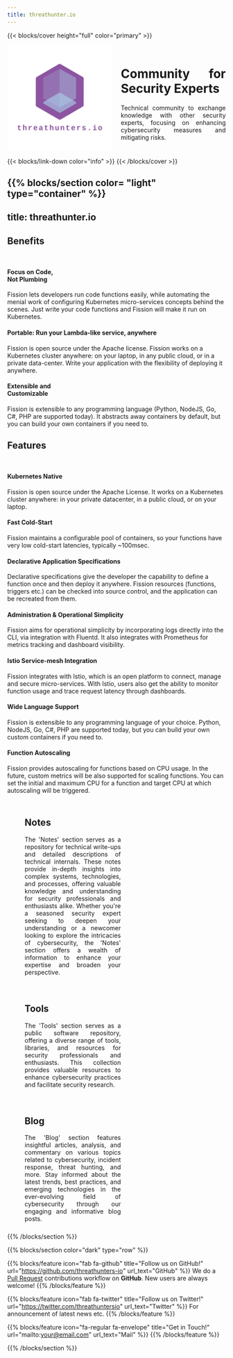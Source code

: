 ```yaml
---
title: threathunter.io
---
```


{{< blocks/cover height="full" color="primary" >}}
<div style="display: flex; align-items: center;">
    <div style="flex: 1; margin-right: 20px;">
        <img src="images/logo_transparent.png" alt="Description of the image" style="max-width: 100%; height: auto;">
    </div>
    <div style="flex: 1; text-align: justify;">
        <h1>Community for Security Experts</h1>
        <p>Technical community to exchange knowledge with other security experts, focusing on enhancing cybersecurity measures and mitigating risks.</p>
    </div>
</div>

{{< blocks/link-down color="info" >}}
{{< /blocks/cover >}}


{{% blocks/section color= "light" type="container" %}}
---
title: threathunter.io
---

<div class="body-container push-up">
  <div class="container">
    <div class="row">
      <div class="col-lg-12 center-text" style="margin-bottom: 50px">
        <h2 class="section-title">Benefits</h2>
      </div>
      <div class="col-lg-4">
        <div class="card-shadow">    
          <h4 class="section-text-bold">Focus on Code,<br />Not Plumbing</h4>
          <p class="section-text">
            Fission lets developers run code functions easily, while automating
            the menial work of configuring Kubernetes micro-services concepts
            behind the scenes. Just write your code functions and Fission will
            make it run on Kubernetes.
          </p>
        </div>
      </div>
      <div class="col-lg-4">
        <div class="card-shadow">
          <h4 class="section-text-bold">
            Portable: Run your Lambda-like service, anywhere
          </h4>
          <p class="section-text">
            Fission is open source under the Apache license. Fission works on a
            Kubernetes cluster anywhere: on your laptop, in any public cloud, or
            in a private data-center. Write your application with the
            flexibility of deploying it anywhere.
          </p>
        </div>
      </div>
      <div class="col-lg-4">
        <div class="card-shadow">
          <h4 class="section-text-bold">
            Extensible and<br />
            Customizable
          </h4>
          <p class="section-text">
            Fission is extensible to any programming language (Python, NodeJS,
            Go, C#, PHP are supported today). It abstracts away containers by
            default, but you can build your own containers if you need to.
          </p>
        </div>
      </div>
    </div>
  </div>

  <div class="container">
    <div class="row feature-section">
      <div class="col-lg-12 center-text" style="margin-bottom: 50px">
        <h2 class="section-title">Features</h2>
      </div>
      <div class="col-lg-4">
        <div class="feature-card">
          <div class="card-header-custom">
            <h4 class="section-text-bold">Kubernetes Native</h4>
          </div>
          <p class="section-text">
            Fission is open source under the Apache License. It works on a
            Kubernetes cluster anywhere: in your private datacenter, in a public
            cloud, or on your laptop.
          </p>
        </div>
      </div>
      <div class="col-lg-4">
        <div class="feature-card">
          <div class="card-header-custom">
            <h4 class="section-text-bold">Fast Cold-Start</h4>
          </div>
          <p class="section-text">
            Fission maintains a configurable pool of containers, so your
            functions have very low cold-start latencies, typically ~100msec.
          </p>
        </div>
      </div>
      <div class="col-lg-4">
        <div class="feature-card">
          <div class="card-header-custom">
            <h4 class="section-text-bold">
              Declarative Application Specifications
            </h4>
          </div>
          <p class="section-text">
            Declarative specifications give the developer the capability to
            define a function once and then deploy it anywhere. Fission
            resources (functions, triggers etc.) can be checked into source
            control, and the application can be recreated from them.
          </p>
        </div>
      </div>
      <div class="col-lg-4">
        <div class="feature-card">
          <div class="card-header-custom">
            <h4 class="section-text-bold">
              Administration & Operational Simplicity
            </h4>
          </div>
          <p class="section-text">
            Fission aims for operational simplicity by incorporating logs
            directly into the CLI, via integration with Fluentd. It also
            integrates with Prometheus for metrics tracking and dashboard
            visibility.
          </p>
        </div>
      </div>
      <div class="col-lg-4">
        <div class="feature-card">
          <div class="card-header-custom">
            <h4 class="section-text-bold">Istio Service-mesh Integration</h4>
          </div>
          <p class="section-text">
            Fission integrates with Istio, which is an open platform to connect,
            manage and secure micro-services. With Istio, users also get the
            ability to monitor function usage and trace request latency through
            dashboards.
          </p>
        </div>
      </div>
      <div class="col-lg-4">
        <div class="feature-card">
          <div class="card-header-custom">
            <h4 class="section-text-bold">Wide Language Support</h4>
          </div>
          <p class="section-text">
            Fission is extensible to any programming language of your choice.
            Python, NodeJS, Go, C#, PHP are supported today, but you can build
            your own custom containers if you need to.
          </p>
        </div>
      </div>
      <div class="col-lg-4">
        <div class="feature-card">
          <div class="card-header-custom">
            <h4 class="section-text-bold">Function Autoscaling</h4>
          </div>
          <p class="section-text">
            Fission provides autoscaling for functions based on CPU usage. In
            the future, custom metrics will be also supported for scaling
            functions. You can set the initial and maximum CPU for a function
            and target CPU at which autoscaling will be triggered.
          </p>
        </div>
      </div>
    </div>
  </div>
</div>
<div style="display: flex; flex-wrap: wrap;">
    <div style="flex: 0 0 50%; display: flex; align-items: top; padding: 10px;">
        <i class="fa-solid fa-clipboard" style="font-size: 50px; margin-right: 30px;"></i>
        <div style="flex: 1; text-align: justify;">
            <h2>Notes</h2>
            <p>The 'Notes' section serves as a repository for technical write-ups and detailed descriptions of technical internals. These notes provide in-depth insights into complex systems, technologies, and processes, offering valuable knowledge and understanding for security professionals and enthusiasts alike. Whether you're a seasoned security expert seeking to deepen your understanding or a newcomer looking to explore the intricacies of cybersecurity, the 'Notes' section offers a wealth of information to enhance your expertise and broaden your perspective.</p>
        </div>
    </div>
    <div style="flex: 0 0 50%; display: flex; align-items: top; padding: 10px;">
        <i class="fa-solid fa-gear" style="font-size: 50px; margin-right: 30px;"></i>
        <div style="flex: 1; text-align: justify;">
            <h2>Tools</h2>
            <p>The 'Tools' section serves as a public software repository, offering a diverse range of tools, libraries, and resources for security professionals and enthusiasts. This collection provides valuable resources to enhance cybersecurity practices and facilitate security research.</p>
        </div>
    </div>
    <div style="flex: 0 0 50%; display: flex; align-items: top; padding: 10px;">
        <i class="fa-brands fa-blogger" style="font-size: 50px; margin-right: 30px;"></i>
        <div style="flex: 1; text-align: justify;">
            <h2>Blog</h2>
            <p>The 'Blog' section features insightful articles, analysis, and commentary on various topics related to cybersecurity, incident response, threat hunting, and more. Stay informed about the latest trends, best practices, and emerging technologies in the ever-evolving field of cybersecurity through our engaging and informative blog posts.</p>
        </div>
    </div>  
</div>
{{% /blocks/section %}}

{{% blocks/section color="dark" type="row" %}}

{{% blocks/feature icon="fab fa-github" title="Follow us on GitHub!" url="https://github.com/threathunters-io" url_text="GitHub" %}}
We do a [Pull Request](https://github.com/google/docsy-example/pulls) contributions workflow on **GitHub**. New users are always welcome!
{{% /blocks/feature %}}

{{% blocks/feature icon="fab fa-twitter" title="Follow us on Twitter!" url="https://twitter.com/threathuntersio" url_text="Twitter" %}}
For announcement of latest news etc.
{{% /blocks/feature %}}

{{% blocks/feature icon="fa-regular fa-envelope" title="Get in Touch!" url="mailto:your@email.com" url_text="Mail" %}}
{{% /blocks/feature %}}

{{% /blocks/section %}}
